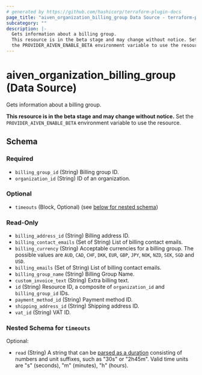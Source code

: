 ```yaml
---
# generated by https://github.com/hashicorp/terraform-plugin-docs
page_title: "aiven_organization_billing_group Data Source - terraform-provider-aiven"
subcategory: ""
description: |-
  Gets information about a billing group.
  This resource is in the beta stage and may change without notice. Set
  the PROVIDER_AIVEN_ENABLE_BETA environment variable to use the resource.
---
```


# aiven_organization_billing_group (Data Source)

Gets information about a billing group. 

**This resource is in the beta stage and may change without notice.** Set
the `PROVIDER_AIVEN_ENABLE_BETA` environment variable to use the resource.



<!-- schema generated by tfplugindocs -->
## Schema

### Required

- `billing_group_id` (String) Billing group ID.
- `organization_id` (String) ID of an organization.

### Optional

- `timeouts` (Block, Optional) (see [below for nested schema](#nestedblock--timeouts))

### Read-Only

- `billing_address_id` (String) Billing address ID.
- `billing_contact_emails` (Set of String) List of billing contact emails.
- `billing_currency` (String) Acceptable currencies for a billing group. The possible values are `AUD`, `CAD`, `CHF`, `DKK`, `EUR`, `GBP`, `JPY`, `NOK`, `NZD`, `SEK`, `SGD` and `USD`.
- `billing_emails` (Set of String) List of billing contact emails.
- `billing_group_name` (String) Billing Group Name.
- `custom_invoice_text` (String) Extra billing text.
- `id` (String) Resource ID, a composite of `organization_id` and `billing_group_id` IDs.
- `payment_method_id` (String) Payment method ID.
- `shipping_address_id` (String) Shipping address ID.
- `vat_id` (String) VAT ID.

<a id="nestedblock--timeouts"></a>
### Nested Schema for `timeouts`

Optional:

- `read` (String) A string that can be [parsed as a duration](https://pkg.go.dev/time#ParseDuration) consisting of numbers and unit suffixes, such as "30s" or "2h45m". Valid time units are "s" (seconds), "m" (minutes), "h" (hours).
